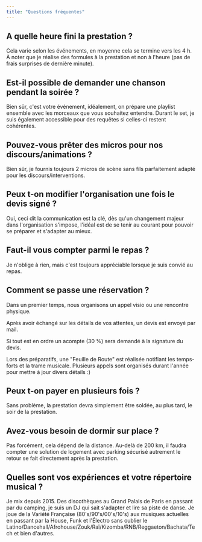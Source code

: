 ```yaml
---
title: "Questions fréquentes"
---
```


## A quelle heure fini la prestation ?

Cela varie selon les événements, en moyenne cela se termine vers les 4 h. À noter que je réalise des formules à la prestation et non à l'heure (pas de frais surprises de dernière minute).

## Est-il possible de demander une chanson pendant la soirée ?

Bien sûr, c'est votre événement, idéalement, on prépare une playlist ensemble avec les morceaux que vous souhaitez entendre. Durant le set, je suis également accessible pour des requêtes si celles-ci restent cohérentes.

## Pouvez-vous prêter des micros pour nos discours/animations ?

Bien sûr, je fournis toujours 2 micros de scène sans fils parfaitement adapté pour les discours/interventions.

## Peux t-on modifier l'organisation une fois le devis signé ?

Oui, ceci dit la communication est la clé, dès qu'un changement majeur dans l'organisation s'impose, l'idéal est de se tenir au courant pour pouvoir se préparer et s'adapter au mieux.

## Faut-il vous compter parmi le repas ?

Je n'oblige à rien, mais c'est toujours appréciable lorsque je suis convié au repas.

###

## Comment se passe une réservation ?

Dans un premier temps, nous organisons un appel visio ou une rencontre physique.

Après avoir échangé sur les détails de vos attentes, un devis est envoyé par mail.

Si tout est en ordre un acompte (30 %) sera demandé à la signature du devis.

Lors des préparatifs, une "Feuille de Route" est réalisée notifiant les temps-forts et la trame musicale.
Plusieurs appels sont organisés durant l'année pour mettre à jour divers détails :)

## Peux t-on payer en plusieurs fois ?

Sans problème, la prestation devra simplement être soldée, au plus tard, le soir de la prestation.

## Avez-vous besoin de dormir sur place ?

Pas forcément, cela dépend de la distance. Au-delà de 200 km, il faudra compter une solution de logement avec parking sécurisé autrement le retour se fait directement après la prestation.

## Quelles sont vos expériences et votre répertoire musical ?

Je mix depuis 2015. Des discothèques au Grand Palais de Paris en passant par du camping, je suis un DJ qui sait s'adapter et lire sa piste de danse.
Je joue de la Variété Française (80's/90's/00's/10's) aux musiques actuelles en passant par la House, Funk et l'Électro sans oublier le Latino/Dancehall/Afrohouse/Zouk/Raï/Kizomba/RNB/Reggaeton/Bachata/Tech et bien d'autres.

